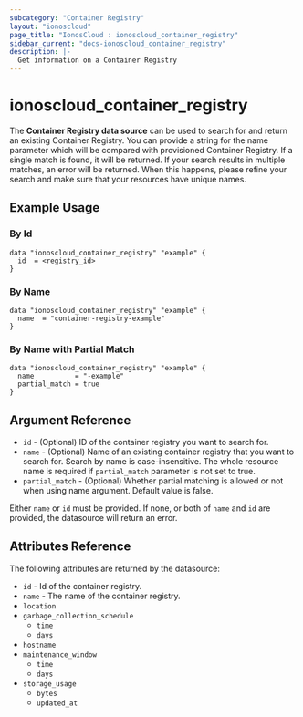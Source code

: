 ```yaml
---
subcategory: "Container Registry"
layout: "ionoscloud"
page_title: "IonosCloud : ionoscloud_container_registry"
sidebar_current: "docs-ionoscloud_container_registry"
description: |-
  Get information on a Container Registry
---
```


# ionoscloud_container_registry

The **Container Registry data source** can be used to search for and return an existing Container Registry.
You can provide a string for the name parameter which will be compared with provisioned Container Registry.
If a single match is found, it will be returned. If your search results in multiple matches, an error will be returned.
When this happens, please refine your search and make sure that your resources have unique names.

## Example Usage

### By Id
```hcl
data "ionoscloud_container_registry" "example" {
  id  = <registry_id>
}
```

### By Name
```hcl
data "ionoscloud_container_registry" "example" {
  name  = "container-registry-example"
}
```

### By Name with Partial Match
```hcl
data "ionoscloud_container_registry" "example" {
  name          = "-example"
  partial_match = true
}
```

## Argument Reference

* `id` - (Optional) ID of the container registry you want to search for.
* `name` - (Optional) Name of an existing container registry that you want to search for. Search by name is case-insensitive. The whole resource name is required if `partial_match` parameter is not set to true.
* `partial_match` - (Optional) Whether partial matching is allowed or not when using name argument. Default value is false.

Either `name` or `id` must be provided. If none, or both of `name` and `id` are provided, the datasource will return an error.

## Attributes Reference

The following attributes are returned by the datasource:

* `id` - Id of the container registry.
* `name` - The name of the container registry.
* `location` 
* `garbage_collection_schedule`
    * `time`
    * `days`
* `hostname`
* `maintenance_window`
  * `time`
  * `days`
* `storage_usage`
  * `bytes`
  * `updated_at`
